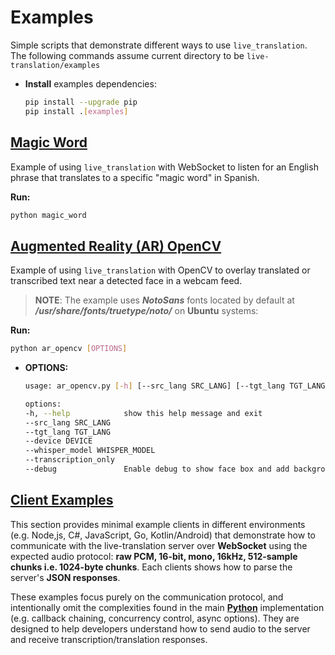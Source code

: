 # Examples

Simple scripts that demonstrate different ways to use `live_translation`. The following commands assume current directory to be `live-translation/examples`

* **Install** examples dependencies:
    ```bash
    pip install --upgrade pip
    pip install .[examples]
    ```

## [Magic Word](magic_word.py)

Example of using `live_translation` with WebSocket to listen for an English phrase that translates to a specific "magic word" in Spanish.

**Run:** 
```bash
python magic_word
```

## [Augmented Reality (AR) OpenCV](ar_opencv.py)

Example of using `live_translation` with OpenCV to overlay translated or transcribed text near a detected face in a webcam feed.

> **NOTE**: The example uses ***NotoSans*** fonts located by default at ***/usr/share/fonts/truetype/noto/*** on **Ubuntu** systems:
>

**Run:** 
```bash
python ar_opencv [OPTIONS]
```
- **OPTIONS:**
    ```bash
    usage: ar_opencv.py [-h] [--src_lang SRC_LANG] [--tgt_lang TGT_LANG] [--device DEVICE] [--whisper_model WHISPER_MODEL] [--transcription_only] [--debug]

    options:
    -h, --help            show this help message and exit
    --src_lang SRC_LANG
    --tgt_lang TGT_LANG
    --device DEVICE
    --whisper_model WHISPER_MODEL
    --transcription_only
    --debug               Enable debug to show face box and add background to text.
    ```

## [Client Examples](./clients/)

This section provides minimal example clients in different environments (e.g. Node,js, C#, JavaScript, Go, Kotlin/Android) that demonstrate how to communicate with the live-translation server over **WebSocket** using the expected audio protocol:
**raw PCM, 16-bit, mono, 16kHz, 512-sample chunks i.e. 1024-byte chunks**.
Each clients shows how to parse the server's **JSON responses**.

These examples focus purely on the communication protocol, and intentionally omit the complexities found in the main [**Python**](../live_translation/client/) implementation (e.g. callback chaining, concurrency control, async options). They are designed to help developers understand how to send audio to the server and receive transcription/translation responses.